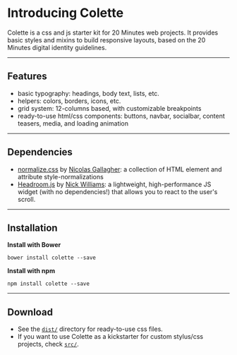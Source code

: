 # Introducing Colette
Colette is a css and js starter kit for 20 Minutes web projects.
It provides basic styles and mixins to build responsive layouts, 
based on the 20 Minutes digital identity guidelines.

---
## Features
- basic typography: headings, body text, lists, etc.
- helpers: colors, borders, icons, etc.
- grid system: 12-columns based, with customizable breakpoints
- ready-to-use html/css components: buttons, navbar, socialbar, 
content teasers, media, and loading animation

---
## Dependencies
- [normalize.css](https://github.com/necolas/normalize.css/) by [Nicolas Gallagher](https://github.com/necolas): a collection of HTML element and attribute style-normalizations 
- [Headroom.js](https://github.com/WickyNilliams/headroom.js) 
by [Nick Williams](https://github.com/WickyNilliams): 
a lightweight, high-performance JS widget (with no dependencies!)
that allows you to react to the user's scroll.

---
## Installation
**Install with Bower**
```
bower install colette --save
```

**Install with npm**
```
npm install colette --save
```

---
## Download
- See the [`dist/`](https://github.com/20minutes/colette/dist/) 
directory for ready-to-use css files.
- If you want to use Colette as a kickstarter for custom stylus/css 
projects, check [`src/`](https://github.com/20minutes/colette/assets/).
